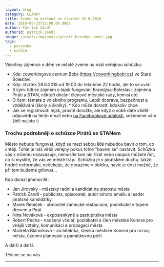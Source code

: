 ```yaml
---
layout: blog
category: CLANKY
title: Zveme na setkání ve čtvrtek 28.6.2018
date: 2018-06-23T12:00:00.000Z
author: Patrick Zandl
authorId: patrick.zandl
image: /assets/img/posts/pirati-brandys-cover.jpg
tags:
  - pozvánka
  - schůze
---
```


Všechny zájemce o dění ve městě zveme na naši veřejnou schůzku:

* Kde: coworkingové cenrum Bobr (https://coworkingbobr.cz) ve Staré Boleslavi.
* Kdy: čtvrtek 28.6.2018 od 19:00 do řekněme 22 hodin, ale to se uvidí
* S kým: lidi se zájmem o lepší fungování Brandýsa-Boleslavi, zejména Piráti a STAN, někteří dnešní členové městské rady, komisí atd.
* O čem: témata z volebního programu. Lepší doprava, bezpečnost a vzdělávání (školy a školky).
* Kdo může dorazit: kdokoliv chce
* Jak se registrovat: nijak, prostě doražte, ale když o sobě dáte vědět odpovědí na tento email nebo [na Facebookové události](https://www.facebook.com/events/245726239341588/), seženeme vám židli najisto :)


### Trochu podrobněji o schůzce Pirátů se STANem

Město nebude fungovat, když se mezi sebou lidé nebudou bavit o tom, co chtějí. Tohle je náš větší veřejný pokus tohle "bavení se" nastavit. Schůzka vás k ničemu nezavazuje, nemusíte tam nic říkat nebo naopak můžete říct, co si myslíte, že vás ve městě trápí. Schůzka je v pirátském duchu, takže hodně neformální, nečekejte, že dorazíme v obleku, navíc je dost možné, že při tom budeme grilovat...

Kdo dorazí jmenovitě:
* Jan Jirovský - městský radní a kandidát na starostu města
* Patrick Zandl - publicista, spisovatel, autor tohoto emailu a leader pirátské kandidátky
* Marek Řebíček - obnovitel zámecké restaurace, podnikatel v topení dřevem a Pirát
* Nina Nováková - exposlankyně a zastupitelka města
* Robert Pecha - nadšený včelař, podnikatel a člen městské Komise pro vnější vztahy, komunikaci a propagaci města
* Markéta Blahníková - architektka, členka městské Komise pro rozvoj města, územní plánování a památkovou péči

A další a další.

Těšíme se na vás.
- - -
